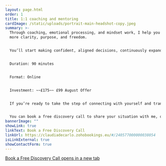 ```yaml
---
layout: page.html
order: 1
title: 1:1 coaching and mentoring
cardImage: /static/uploads/portrait-main-headshot-copy.jpeg
summary: >-
  Through coaching, emotional processing, and mindset work, I help you live with
  more clarity, purpose, and freedom.


  You’ll start making confident, aligned decisions, continuously expanding your potential and possibilities, creating more ease, joy, and flow in your life.


  Duration: 90 minutes


  Format: Online


  Investment: ~~£175~~ £99 August Offer


  If you’re ready to take the step of connecting with yourself and transforming your life from the inside out, don't hesitate to reach out.


  You can book a free discovery call to share your situation with me, or simply send me an email with whatever you’d like to share.
bannerImage: ""
showLink: true
linkText: Book a Free Discovery Call
linkUrl: https://claudiadecarlo.zohobookings.eu/#/240577000000038054
isLinkExternal: true
showContactForm: true
---
```

<a href="https://claudiadecarlo.zohobookings.eu/#/240577000000038054" rel="noopener noreferrer" class="btn" target="_blank">Book a Free Discovery Call <span class="sr-only">opens in a new tab</span></a>
